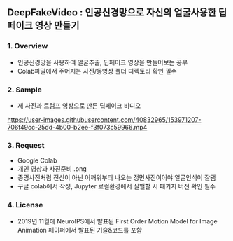## DeepFakeVideo : 인공신경망으로 자신의 얼굴사용한 딥페이크 영상 만들기

### 1. Overview
- 인공신경망을 사용하여 얼굴추출, 딥페이크 영상을 만들어보는 공부
- Colab파일에서 주어지는 사진/동영상 폴더 디렉토리 확인 필수

### 2. Sample
- 제 사진과 트럼프 영상으로 만든 딥페이크 비디오

https://user-images.githubusercontent.com/40832965/153971207-706f49cc-25dd-4b00-b2ee-f3f073c59966.mp4



### 3. Request
- Google Colab
- 개인 영상과 사진준비 .png
- 증명사진처럼 전신이 아닌 어깨위부터 나오는 정면사진이어야 얼굴인식이 잘됌
- 구글 colab에서 작성, Jupyter 로컬환경에서 실핼할 시 패키지 버전 확인 필수


### 4. License
- 2019년 11월에 NeuroIPS에서 발표된 First Order Motion Model for Image Animation 페이퍼에서 발표된 기술&코드를 포함


